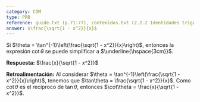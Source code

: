 ```yaml
---
category: COM
type: PRB  
reference: guide.txt (p.71-77), contenidos.txt (2.2.2 Identidades trigonométricas)
answer: $\frac{\sqrt{1 - x^2}}{x}$
---
```


Si $\theta = \tan^{-1}\left(\frac{\sqrt{1 - x^2}}{x}\right)$, entonces la expresión $\cot\theta$ se puede simplificar a $\underline{\hspace{3cm}}$.

**Respuesta:** $\frac{x}{\sqrt{1 - x^2}}$

**Retroalimentación:**
Al considerar $\theta = \tan^{-1}\left(\frac{\sqrt{1 - x^2}}{x}\right)$, tenemos que $\tan\theta = \frac{\sqrt{1 - x^2}}{x}$. Como $\cot\theta$ es el recíproco de $\tan\theta$, entonces $\cot\theta = \frac{x}{\sqrt{1 - x^2}}$.